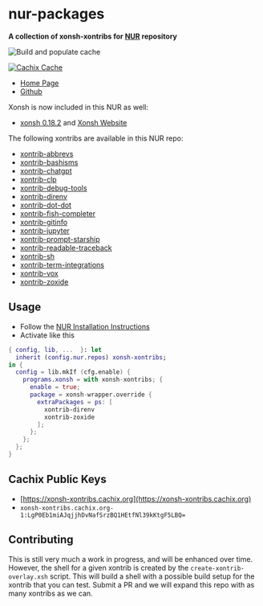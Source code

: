 # nur-packages

**A collection of xonsh-xontribs for [NUR](https://github.com/nix-community/NUR) repository**

![Build and populate cache](https://github.com/drmikecrowe/nur-packages/workflows/Build%20and%20populate%20cache/badge.svg)

[![Cachix Cache](https://img.shields.io/badge/cachix-xonsh-xontribs.svg)](https://xonsh-xontribs.cachix.org)

- [Home Page](https://nur.nix-community.org/repos/xonsh-xontribs/)
- [Github](https://github.com/drmikecrowe/nur-packages)

Xonsh is now included in this NUR as well:

- [xonsh 0.18.2](https://github.com/xonsh/xonsh) and [Xonsh Website](https://xon.sh)

The following xontribs are available in this NUR repo:

- [xontrib-abbrevs](https://github.com/xonsh/xontrib-abbrevs)
- [xontrib-bashisms](https://github.com/xonsh/xontrib-bashisms)
- [xontrib-chatgpt](https://github.com/jpal91/xontrib-chatgpt)
- [xontrib-clp](https://github.com/anki-code/xontrib-clp)
- [xontrib-debug-tools](https://github.com/xonsh/xontrib-debug-tools)
- [xontrib-direnv](https://github.com/74th/xonsh-direnv)
- [xontrib-dot-dot](https://github.com/yggdr/xontrib-dotdot)
- [xontrib-fish-completer](https://github.com/xonsh/xontrib-fish-completer)
- [xontrib-gitinfo](https://github.com/dyuri/xontrib-gitinfo)
- [xontrib-jupyter](https://github.com/xonsh/xontrib-jupyter)
- [xontrib-prompt-starship](https://github.com/anki-code/xontrib-prompt-starship)
- [xontrib-readable-traceback](https://github.com/vaaaaanquish/xontrib-readable-traceback)
- [xontrib-sh](https://github.com/anki-code/xontrib-sh)
- [xontrib-term-integrations](https://github.com/jnoortheen/xontrib-term-integrations)
- [xontrib-vox](https://github.com/xonsh/xontrib-vox)
- [xontrib-zoxide](https://github.com/dyuri/xontrib-zoxide)

## Usage

- Follow the [NUR Installation Instructions](https://nur.nix-community.org/documentation/)
- Activate like this

```nix
{ config, lib, ...  }: let
  inherit (config.nur.repos) xonsh-xontribs;
in {
  config = lib.mkIf (cfg.enable) {
    programs.xonsh = with xonsh-xontribs; {
      enable = true;
      package = xonsh-wrapper.override {
        extraPackages = ps: [
          xontrib-direnv
          xontrib-zoxide
        ];
      };
    };
  };
}
```

## Cachix Public Keys

- [https://xonsh-xontribs.cachix.org](https://xonsh-xontribs.cachix.org)
- `xonsh-xontribs.cachix.org-1:LgP0Eb1miAJqjjhDvNafSrzBQ1HEtfNl39kKtgF5LBQ=`

## Contributing

This is still very much a work in progress, and will be enhanced over time.  However, the shell for a given xontrib is created by the `create-xontrib-overlay.xsh` script.  This will build a shell with a possible build setup for the xontrib that you can test.  Submit a PR and we will expand this repo with as many xontribs as we can.
